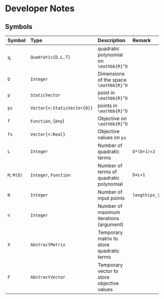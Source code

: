 # Developer Notes

## Symbols

| Symbol      | Type                        | Description                                | Remark |
| :---------- | :-------------------------- | :----------------------------------------- | :----- |
| `q`,        | `Quadratic{D,L,T}`          | quadratic polynomial on ``\mathbb{R}^D``   |        |
| `D`         | `Integer`                   | Dimensions of the space ``\mathbb{R}^D``   |        |
| `p`         | `StaticVector`              | point in ``\mathbb{R}^D``                  |        |
| `ps`        | `Vector{<:StaticVector{D}}` | points in ``\mathbb{R}^D``                 |        |
| `f`         | `Function`, (`Any`)         | Objective on ``\mathbb{R}^D``              |        |
| `fs`        | `Vector{<:Real}`            | Objective values on `ps`                   |        |
| `L`         | `Integer`                   | Number of quadratic terms                  | `D*(D+1)÷2`       |
| `M`, `M(D)` | `Integer`, `Function`       | Number of terms of quadratic polynomial    | `D+L+1`           |
| `N`         | `Integer`                   | Number of input points                     | `length(ps_init)` |
| `n`         | `Integer`                   | Number of maximum iterations (argument)    |        |
| `X`         | `AbstractMatrix`            | Temporary matrix to store quadratic terms  |        |
| `F`         | `AbstractVector`            | Temporary vector to store objective values |        |
